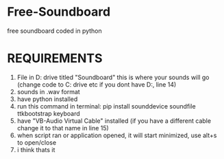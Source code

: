 # Free-Soundboard
free soundboard coded in python

# REQUIREMENTS  
1. File in D: drive titled "Soundboard" this is where your sounds will go (change code to C: drive etc if you dont have D:, line 14)
2. sounds in .wav format
3. have python installed
4. run this command in terminal: pip install sounddevice soundfile ttkbootstrap keyboard
5. have "VB-Audio Virtual Cable" installed (if you have a different cable change it to that name in line 15)
6. when script ran or application opened, it will start minimized, use alt+s to open/close
7. i think thats it

